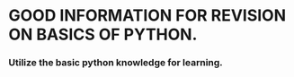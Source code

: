 # GOOD INFORMATION FOR REVISION ON BASICS OF PYTHON.
### Utilize the basic python knowledge for learning.
